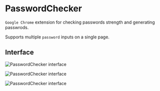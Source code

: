# PasswordChecker

`Google Chrome` extension for checking passwords strength and generating passwrods.

Supports multiple `password` inputs on a single page.

## Interface

![PasswordChecker interface](http://arfeo.net/static/passwordchecker/pc.png)

![PasswordChecker interface](http://arfeo.net/static/passwordchecker/pc_inaction_01.png)

![PasswordChecker interface](http://arfeo.net/static/passwordchecker/pc_inaction_02.png)
